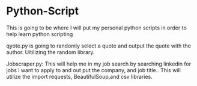 # Python-Script
This is going to be where I will put my personal python scripts in order to help learn python scripting

qyote.py is going to randomly select a quote and output the quote with the author. Uitilizing the random library.

Jobscraper.py: This will help me in my job search by searching linkedin for jobs i want to apply to and out put the company, and job title.. This will utilize the import requests, BeautifulSoup,and csv libraries. 
